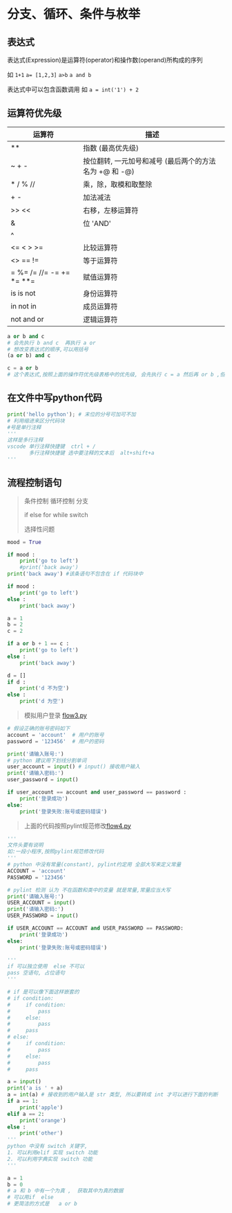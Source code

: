 # 分支、循环、条件与枚举
## 表达式
表达式(Expression)是运算符(operator)和操作数(operand)所构成的序列

如 `1+1` `a= [1,2,3]` `a>b` `a and b`

表达式中可以包含函数调用 如 `a = int('1') + 2`

## 运算符优先级

| 运算符 | 描述 |
|--|--|
|**	|指数 (最高优先级)|
|~ + -	|按位翻转, 一元加号和减号 (最后两个的方法名为 +@ 和 -@)|
|* / % //	|乘，除，取模和取整除|
|+ -	|加法减法|
|>> <<	|右移，左移运算符|
|&	|位 'AND'|
|^ |	|位运算符|
|<= < > >=	|比较运算符|
|<> == !=	|等于运算符|
|= %= /= //= -= += *= **=	|赋值运算符|
|is is not	|身份运算符|
|in not in	|成员运算符|
|not and or	|逻辑运算符|

```python
a or b and c
# 会先执行 b and c  再执行 a or
# 想改变表达式的顺序,可以用括号
(a or b) and c

c = a or b
# 这个表达式,按照上面的操作符优先级表格中的优先级, 会先执行 c = a 然后再 or b ,但是实际上是先执行 a or b 再 赋值给 c , 不要完全依赖上面的表格, 多实践
```
## 在文件中写python代码
```python
print('hello python'); # 末位的分号可加可不加
# 利用缩进来区分代码块
#号是单行注释
'''
这样是多行注释
vscode 单行注释快捷键  ctrl + /
       多行注释快捷键 选中要注释的文本后  alt+shift+a
'''
```

## 流程控制语句
> 条件控制 循环控制 分支
>
> if else for while switch
>
> 选择性问题
```python
mood = True

if mood :
    print('go to left')
    #print('back away')
print('back away') #该条语句不包含在 if 代码块中

if mood :
    print('go to left')
else :
    print('back away')

a = 1
b = 2
c = 2

if a or b + 1 == c :
    print('go to left')
else :
    print('back away')

d = []
if d :
    print('d 不为空')
else :
    print('d 为空')
```
> 模拟用户登录 [flow3.py](./code/6/flow3.py)
```python
# 假设正确的账号密码如下
account = 'account'  # 用户的账号
password = '123456'  # 用户的密码

print('请输入账号:')
# python 建议用下划线分割单词
user_account = input() # input() 接收用户输入
print('请输入密码:')
user_password = input()

if user_account == account and user_password == password :
    print('登录成功')
else:
    print('登录失败:账号或密码错误')
```
> 上面的代码按照pylint规范修改[flow4.py](./code/6/flow4.py)
```python
'''
文件头要有说明
如:一段小程序,按照pylint规范修改代码
'''
# python 中没有常量(constant), pylint约定用 全部大写来定义常量
ACCOUNT = 'account'
PASSWORD = '123456'

# pylint 检测 认为 不在函数和类中的变量 就是常量,常量应当大写
print('请输入账号:')
USER_ACCOUNT = input() 
print('请输入密码:')
USER_PASSWORD = input()

if USER_ACCOUNT == ACCOUNT and USER_PASSWORD == PASSWORD:
    print('登录成功')
else:
    print('登录失败:账号或密码错误')
```

```python
'''
if 可以独立使用  else 不可以
pass 空语句, 占位语句 
'''

# if 是可以像下面这样嵌套的
# if condition:
#     if condition:
#         pass
#     else:
#         pass
#     pass
# else:
#     if condition:
#         pass
#     else:
#         pass
#     pass

a = input()
print('a is ' + a)
a = int(a) # 接收到的用户输入是 str 类型, 所以要转成 int 才可以进行下面的判断
if a == 1:
    print('apple')
elif a == 2:
    print('orange')
else :
    print('other')
'''
python 中没有 switch 关键字,
1. 可以利用elif 实现 switch 功能
2. 可以利用字典实现 switch 功能
'''

a = 1
b = 0
# a 和 b 中有一个为真 ,  获取其中为真的数据
# 可以用if  else 
# 更简洁的方式是   a or b
```
    